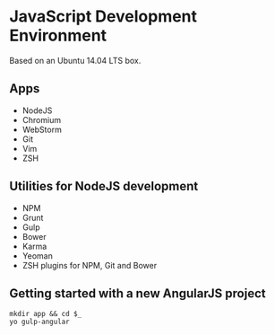# JavaScript Development Environment #

Based on an Ubuntu 14.04 LTS box.

## Apps ##
* NodeJS
* Chromium
* WebStorm
* Git
* Vim
* ZSH

## Utilities for NodeJS development ##
* NPM
* Grunt
* Gulp
* Bower
* Karma
* Yeoman
* ZSH plugins for NPM, Git and Bower

## Getting started with a new AngularJS project ##
```
mkdir app && cd $_
yo gulp-angular
```
